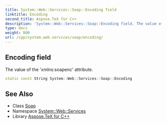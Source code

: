 ```yaml
---
title: System::Web::Services::Soap::Encoding field
linktitle: Encoding
second_title: Aspose.TeX for C++
description: 'System::Web::Services::Soap::Encoding field. The value of the ''xmlns:soapenc'' attribute in C++.'
type: docs
weight: 800
url: /cpp/system.web.services/soap/encoding/
---
```

## Encoding field


The value of the 'xmlns:soapenc' attribute.

```cpp
static const String System::Web::Services::Soap::Encoding
```

## See Also

* Class [Soap](../)
* Namespace [System::Web::Services](../../)
* Library [Aspose.TeX for C++](../../../)
